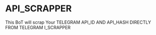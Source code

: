 # API_SCRAPPER
This BoT will scrap Your TELEGRAM API_ID AND API_HASH DIRECTLY FROM TELEGRAM I_SCRAPPER
